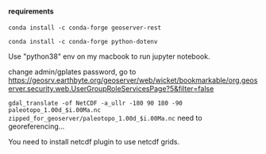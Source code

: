 #### requirements

`conda install -c conda-forge geoserver-rest`

`conda install -c conda-forge python-dotenv`

Use "python38" env on my macbook to run jupyter notebook. 

change admin/gplates password, go to https://geosrv.earthbyte.org/geoserver/web/wicket/bookmarkable/org.geoserver.security.web.UserGroupRoleServicesPage?5&filter=false

`gdal_translate -of NetCDF -a_ullr -180 90 180 -90 paleotopo_1.00d_$i.00Ma.nc zipped_for_geoserver/paleotopo_1.00d_$i.00Ma.nc` need to georeferencing...

You need to install netcdf plugin to use netcdf grids.